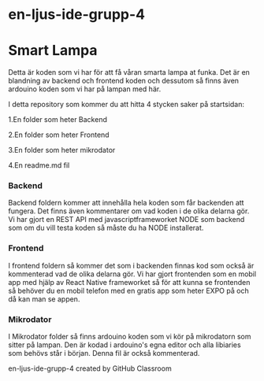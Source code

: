 # en-ljus-ide-grupp-4

# Smart Lampa

Detta är koden som vi har för att få våran smarta lampa at funka.
Det är en blandning av backend och frontend koden och dessutom så finns även ardouino koden som vi har på lampan med här.

I detta repository som kommer du att hitta 4 stycken saker på startsidan:

1.En folder som heter Backend

2.En folder som heter Frontend

3.En folder som heter mikrodator

4.En readme.md fil

### Backend

Backend foldern kommer att innehålla hela koden som får backenden att fungera. Det finns även kommentarer om vad koden i de olika delarna gör.
Vi har gjort en REST API med javascriptframeworket NODE som backend som om du vill testa koden så måste du ha NODE installerat.

### Frontend

I frontend foldern så kommer det som i backenden finnas kod som också är kommenterad vad de olika delarna gör.
Vi har gjort frontenden som en mobil app med hjälp av React Native frameworket så för att kunna se frontenden så behöver du en mobil telefon med en gratis app som heter EXPO på och då kan man se appen.

### Mikrodator

I Mikrodator folder så finns ardouino koden som vi kör på mikrodatorn som sitter på lampan. Den är kodad i ardouino's egna editor och alla libiaries som behövs står i början. Denna fil är också kommenterad.





en-ljus-ide-grupp-4 created by GitHub Classroom
